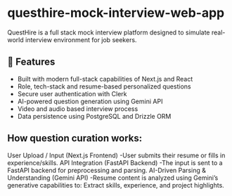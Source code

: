 # questhire-mock-interview-web-app
QuestHire is a full stack mock interview platform designed to simulate real-world interview environment for job seekers.
## 🚀 Features
- Built with modern full-stack capabilities of Next.js and React
- Role, tech-stack and resume-based personalized questions
- Secure user authentication with Clerk
- AI-powered question generation using Gemini API
- Video and audio based interview process 
- Data persistence using PostgreSQL and Drizzle ORM
## How question curation works:
User Upload / Input (Next.js Frontend)
-User submits their resume or fills in experience/skills.
API Integration (FastAPI Backend)
-The input is sent to a FastAPI backend for preprocessing and parsing.
AI-Driven Parsing & Understanding (Gemini API)
-Resume content is analyzed using Gemini’s generative capabilities to:
Extract skills, experience, and project highlights.

